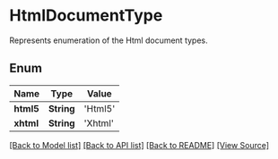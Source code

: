 # HtmlDocumentType
Represents enumeration of the Html document types.

## Enum
Name | Type | Value
------------ | ------------- | -------------
**html5** | **String** | 'Html5'
**xhtml** | **String** | 'Xhtml'

[[Back to Model list]](../README.md#documentation-for-models) [[Back to API list]](../README.md#documentation-for-api-endpoints) [[Back to README]](../README.md) [[View Source]](../AsposePdfCloud/Models/HtmlDocumentType.swift)

